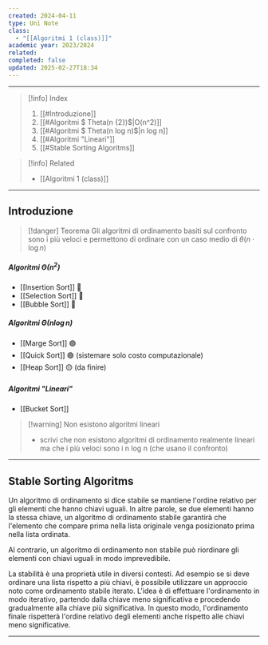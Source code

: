 ```yaml
---
created: 2024-04-11
type: Uni Note
class:
  - "[[Algoritmi 1 (class)]]"
academic year: 2023/2024
related: 
completed: false
updated: 2025-02-27T18:34
---
```

---

>[!info] Index
>1. [[#Introduzione]]
>2. [[#Algoritmi $ Theta(n {2})$|O(n^2)]]
>3. [[#Algoritmi $ Theta(n log n)$|n log n]]
>4. [[#Algoritmi "Lineari"]]
>5. [[#Stable Sorting Algoritms]]

>[!info] Related
>- [[Algoritmi 1 (class)]]

---
## Introduzione

>[!danger] Teorema
>Gli algoritmi di ordinamento basiti sul confronto sono i più veloci e permettono di ordinare con un caso medio di $\theta(n\cdot \log n)$

##### Algoritmi $\Theta(n^{2})$
- [[Insertion Sort]] 🔴
- [[Selection Sort]] 🔴
- [[Bubble Sort]] 🔴

##### Algoritmi $\Theta(n \log n)$
- [[Marge Sort]] 🟢
- [[Quick Sort]] 🟢 (sistemare solo costo computazionale)
- [[Heap Sort]] 🟡 (da finire)

##### Algoritmi "Lineari"
- [[Bucket Sort]]

>[!warning] Non esistono algoritmi lineari
>- scrivi che non esistono algoritmi di ordinamento realmente lineari ma che i più veloci sono i n log n (che usano il confronto)

---
## Stable Sorting Algoritms 

Un algoritmo di ordinamento si dice stabile se mantiene l'ordine relativo per gli elementi che hanno chiavi uguali. In altre parole, se due elementi hanno la stessa chiave, un algoritmo di ordinamento stabile garantirà che l'elemento che compare prima nella lista originale venga posizionato prima nella lista ordinata.

Al contrario, un algoritmo di ordinamento non stabile può riordinare gli elementi con chiavi uguali in modo imprevedibile.

La stabilità è una proprietà utile in diversi contesti.
Ad esempio se si deve ordinare una lista rispetto a più chiavi, è possibile utilizzare un approccio noto come ordinamento stabile  iterato. L'idea è di effettuare l'ordinamento in modo iterativo, partendo dalla chiave meno significativa e procedendo gradualmente alla chiave più significativa. In questo modo, l'ordinamento finale rispetterà l'ordine relativo degli elementi anche rispetto alle chiavi meno significative.

---



